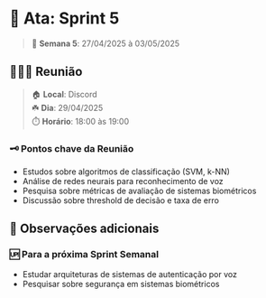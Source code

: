 # 📓 Ata: Sprint 5

> 📆 **Semana 5**: 27/04/2025 à 03/05/2025

## 🧑🏻‍💻 Reunião

> 🏠 **Local**: Discord<br/>
> ☘️ **Dia**: 29/04/2025<br/>
> ⏱️ **Horário**: 18:00 às 19:00

### 🗝️ Pontos chave da Reunião

- Estudos sobre algoritmos de classificação (SVM, k-NN)
- Análise de redes neurais para reconhecimento de voz
- Pesquisa sobre métricas de avaliação de sistemas biométricos
- Discussão sobre threshold de decisão e taxa de erro

## 👀 Observações adicionais

### 🆙 Para a próxima Sprint Semanal

- Estudar arquiteturas de sistemas de autenticação por voz
- Pesquisar sobre segurança em sistemas biométricos
